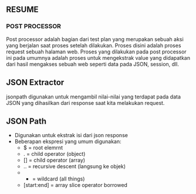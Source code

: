 ## RESUME

### POST PROCESSOR

Post processor adalah bagian dari test plan yang merupakan sebuah aksi yang berjalan saat proses setelah dilakukan. Proses disini adalah proses request sebuah halaman web. Proses yang dilakukan pada post processor ini pada umumnya adalah proses untuk mengekstrak value yang didapatkan dari hasil mengakses sebuah web seperti data pada JSON, session, dll.

## JSON Extractor

jsonpath digunakan untuk mengambil nilai-nilai yang terdapat pada data JSON yang dihasilkan dari response saat kita melakukan request.

## JSON Path

- Digunakan untuk ekstrak isi dari json response
- Beberapan ekspresi yang umum digunakan:
  - $ = root elemrnt
  - . = child operator (object)
  - [] = child operator (array)
  - .. = recursive descent (langsung ke objek)
  - - = wildcard (all things)
  - [start:end] = array slice operator borrowed
